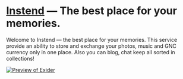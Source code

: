# [Instend][exider] — The best place for your memories.

Welcome to Instend — the best place for your memories. This service provide an ability to store and exchange your photos, music and GNC currency only in one place. Also you can blog, chat keep all sorted in collections!

[![Preview of Exider][preview_image]][preview_image_url]

[exider]: https://github.com/astynate/Exider-Version-2.0.0
[preview_image]: https://github.com/astynate/Yexider-Cloud/blob/master/tech-doc/images/Yexider.png
[preview_image_url]: https://github.com/astynate/Yexider-Cloud/blob/master/tech-doc/images/Yexider.png
